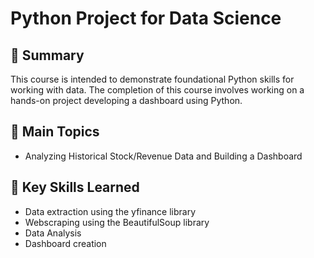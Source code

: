 # Python Project for Data Science

## 📄 Summary 
This course is intended to demonstrate foundational Python skills for working with data. The completion of this course involves working on a hands-on project developing a dashboard using Python.

## 📑 Main Topics 
- Analyzing Historical Stock/Revenue Data and Building a Dashboard

## 🔑 Key Skills Learned 
- Data extraction using the yfinance library
- Webscraping using the BeautifulSoup library
- Data Analysis
- Dashboard creation
